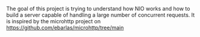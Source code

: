 The goal of this project is trying to understand how NIO works and how to build a server capable of handling a large number of concurrent requests.
It is inspired by the microhttp project on https://github.com/ebarlas/microhttp/tree/main
